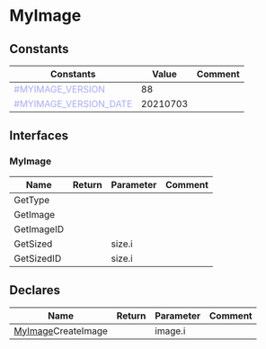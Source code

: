 
# MyImage

## Constants

|Constants|Value|Comment|
| --- | --- | --- |
|<span style="color:#AAAAFF">\#MYIMAGE\_VERSION</span>| 88||
|<span style="color:#AAAAFF">\#MYIMAGE\_VERSION\_DATE</span>| 20210703||


## Interfaces


### MyImage
|Name|Return|Parameter|Comment|
| --- | --- | --- | --- |
|GetType||||
|GetImage||||
|GetImageID||||
|GetSized||size.i||
|GetSizedID||size.i||


## Declares

|Name|Return|Parameter|Comment|
| --- | --- | --- | --- |
|[MyImage](#MyImage)CreateImage||image.i||


